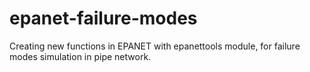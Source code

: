 # epanet-failure-modes

Creating new functions in EPANET with epanettools module, for failure modes simulation in pipe network.
